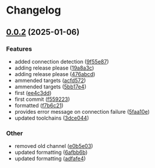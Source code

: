 # Changelog

## [0.0.2](https://github.com/k8sgpt-ai/power_nerd/compare/v0.0.1...v0.0.2) (2025-01-06)


### Features

* added connection detection ([9f55e87](https://github.com/k8sgpt-ai/power_nerd/commit/9f55e8708f36972474d4cf802ca4241fa9667588))
* adding release please ([19a8a3c](https://github.com/k8sgpt-ai/power_nerd/commit/19a8a3c2a9b597494a12114403353c20877cee6b))
* adding release please ([476abcd](https://github.com/k8sgpt-ai/power_nerd/commit/476abcdf12145588712097be4d95c00ff78560f7))
* ammended targets ([acfd572](https://github.com/k8sgpt-ai/power_nerd/commit/acfd572cd36c1ab6217596f804d0d56b5e276365))
* ammended targets ([5bb17e4](https://github.com/k8sgpt-ai/power_nerd/commit/5bb17e4ad9b22372228952ac4cd06da2de1ffe06))
* first ([ee4c3dd](https://github.com/k8sgpt-ai/power_nerd/commit/ee4c3dd746473081dde1c4bcb703660ed0ab79af))
* first commit ([f559223](https://github.com/k8sgpt-ai/power_nerd/commit/f5592233b4509c44fff5527bfb7892a3790d084d))
* formatted ([f7b6c21](https://github.com/k8sgpt-ai/power_nerd/commit/f7b6c219ce118d1831791e184d47a884d06fdb7d))
* provides error message on connection failure ([5faa10e](https://github.com/k8sgpt-ai/power_nerd/commit/5faa10ea63067a0ec7eae651921ff333d1f5fbde))
* updated toolchains ([3dce044](https://github.com/k8sgpt-ai/power_nerd/commit/3dce044e669a2e6547cae8328e64acf651f492a4))


### Other

* removed old channel ([e0b5e03](https://github.com/k8sgpt-ai/power_nerd/commit/e0b5e03e9468ce3fa634841b82a774e79081e5a5))
* updated formatting ([6afbb6b](https://github.com/k8sgpt-ai/power_nerd/commit/6afbb6b3d9c7687f0980156bad03207a2a31585b))
* updated formatting ([adfafe4](https://github.com/k8sgpt-ai/power_nerd/commit/adfafe428c547c5f56d9743fd6b24df7c7fb24dd))
